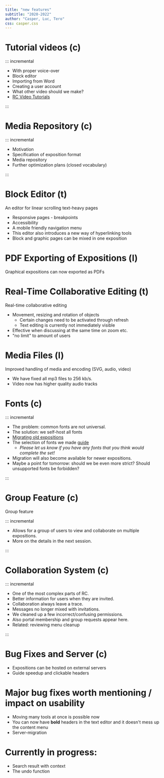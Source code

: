 ```yaml
---
title: "new features"
subtitle: "2020-2022"
author: "Casper, Luc, Tero"
css: casper.css
---
```


# Tutorial videos (c)

::: incremental

- With proper voice-over
- Block editor
- Importing from Word
- Creating a user account
- What other video should we make?
- [RC Video Tutorials](https://www.researchcatalogue.net/view/273532/1685164 "RC Video Tutorials by Luc Döbereiner")

:::

# Media Repository (c)

::: incremental

- Motivation
- Specification of exposition format
- Media repository
- Further optimization plans
(closed vocabulary)

:::

# Block Editor (t)

An editor for linear scrolling text-heavy pages

- Responsive pages - breakpoints
- Accessibility
- A mobile friendly navigation menu&#x20;
- This editor also introduces a new way of hyperlinking tools
- Block and graphic pages can be mixed in one exposition

# PDF Exporting of Expositions (l)

Graphical expositions can now exported as PDFs

# Real-Time Collaborative Editing (t)

Real-time collaborative editing

- Movement, resizing and rotation of objects
  - Certain changes need to be activated through refresh
  - Text editing is currently not immediately visible
- Effective when discussing at the same time on zoom etc.
- "no limit" to amount of users

# Media Files (l)

Improved handling of media and encoding (SVG, audio, video)

- We have fixed all mp3 files to 256 kb/s.
- Video now has higher quality audio tracks

# Fonts (c)

::: incremental

- The problem: common fonts are not universal.
- The solution: we self-host all fonts
- [Migrating old expositions](https://guide.researchcatalogue.net/#migration-of-fonts-in-your-expositions)
- The selection of fonts we made [guide](https://guide.researchcatalogue.net/#fonts)
  - *Please let us know if you have any fonts that you think would complete the set!*
- Migration will also become available for newer expositions.
- Maybe a point for tomorrow: should we be even more strict? Should unsupported fonts be forbidden?

:::

# Group Feature (c)

Group feature

::: incremental

- Allows for a group of users to view and collaborate on multiple expositions.
- More on the details in the next session.

:::

# Collaboration System (c)

::: incremental

- One of the most complex parts of RC.
- Better information for users when they are invited.
- Collaboration always leave a trace.
- Messages no longer mixed with invitations.
- We cleaned up a few incorrect/confusing permissions.
- Also portal membership and group requests appear here.
- Related: reviewing menu cleanup

:::

# Bug Fixes and Server (c)

- Expositions can be hosted on external servers
- Guide speedup and clickable headers

# Major bug fixes worth mentioning / impact on usability

- Moving many tools at once is possible now
- You can now have **bold** headers in the text editor and it doesn't mess up the content menu
- Server-migration

# Currently in progress:

- Search result with context
- The undo function

